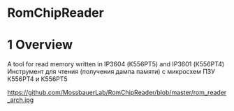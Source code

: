 # RomChipReader
# 1 Overview 
A tool for read memory written in IP3604 (К556РТ5) and IP3601 (К556РТ4) 
Инструмент для чтения (получения дампа памяти) с микросхем ПЗУ К556РТ4 и К556РТ5

https://github.com/MossbauerLab/RomChipReader/blob/master/rom_reader_arch.jpg

